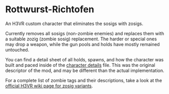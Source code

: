 # Rottwurst-Richtofen

An H3VR custom character that eliminates the sosigs with zosigs.

Currently removes all sosigs (non-zombie enemies) and replaces them with a suitable zozig (zombie sosig) replacement. The harder or special ones may drop a weapon, while the gun pools and holds have mostly remained untouched.

You can find a detail sheet of all holds, spawns, and how the character was built and paced inside of the [character details](https://github.com/nayr31/Rottwurst-Richtofen/blob/main/CharacterDetails.txt) file. This was the original descriptor of the mod, and may be different than the actual implementation.

For a complete list of zombie tags and their descriptions, take a look at the [official H3VR wiki page for zosig variants](https://h3vr.fandom.com/wiki/Rotwieners#Variants).